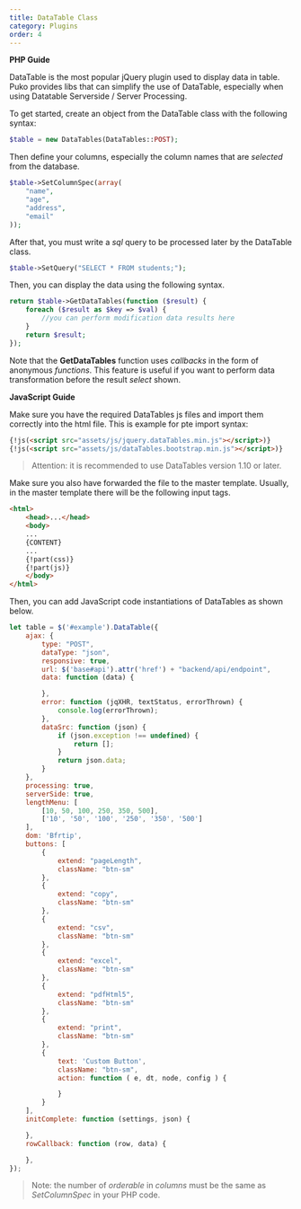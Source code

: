 ```yaml
---
title: DataTable Class
category: Plugins
order: 4
---
```


**PHP Guide**

DataTable is the most popular jQuery plugin used to display data in table.
Puko provides libs that can simplify the use of DataTable, especially when using
Datatable Serverside / Server Processing. 

To get started, create an object from the DataTable class with the following syntax:

```php
$table = new DataTables(DataTables::POST);
```

Then define your columns, especially the column names that are *selected* from the database.

```php
$table->SetColumnSpec(array(
    "name",
    "age",
    "address",
    "email"
));
```

After that, you must write a *sql* query to be processed later by the DataTable class.

```php
$table->SetQuery("SELECT * FROM students;");
```

Then, you can display the data using the following syntax.

```php
return $table->GetDataTables(function ($result) {
    foreach ($result as $key => $val) {
        //you can perform modification data results here
    }
    return $result;
});
```

Note that the **GetDataTables** function uses *callbacks* in the form of anonymous *functions*.
This feature is useful if you want to perform data transformation before the result *select*
shown.

**JavaScript Guide**

Make sure you have the required DataTables js files and import them correctly into the html file.
This is example for pte import syntax:

```html
{!js(<script src="assets/js/jquery.dataTables.min.js"></script>)}
{!js(<script src="assets/js/dataTables.bootstrap.min.js"></script>)}
```

> Attention: it is recommended to use DataTables version 1.10 or later.

Make sure you also have forwarded the file to the master template.
Usually, in the master template there will be the following input tags.

```html
<html>
    <head>...</head>
    <body>
    ...
    {CONTENT}
    ...
    {!part(css)}
    {!part(js)}
    </body>
</html>
```

Then, you can add JavaScript code instantiations of DataTables as shown below.

```javascript
let table = $('#example').DataTable({
    ajax: {
        type: "POST",
        dataType: "json",
        responsive: true,
        url: $('base#api').attr('href') + "backend/api/endpoint",
        data: function (data) {

        },
        error: function (jqXHR, textStatus, errorThrown) {
            console.log(errorThrown);
        },
        dataSrc: function (json) {
            if (json.exception !== undefined) {
                return [];
            }
            return json.data;
        }
    },
    processing: true,
    serverSide: true,
    lengthMenu: [
        [10, 50, 100, 250, 350, 500],
        ['10', '50', '100', '250', '350', '500']
    ],
    dom: 'Bfrtip',
    buttons: [
        {
            extend: "pageLength",
            className: "btn-sm"
        },
        {
            extend: "copy",
            className: "btn-sm"
        },
        {
            extend: "csv",
            className: "btn-sm"
        },
        {
            extend: "excel",
            className: "btn-sm"
        },
        {
            extend: "pdfHtml5",
            className: "btn-sm"
        },
        {
            extend: "print",
            className: "btn-sm"
        },
        {
            text: 'Custom Button',
            className: "btn-sm",
            action: function ( e, dt, node, config ) {

            }
        }
    ],
    initComplete: function (settings, json) {

    },
    rowCallback: function (row, data) {

    },
});
```

> Note: the number of *orderable* in *columns* must be the same as *SetColumnSpec* in your PHP code.

